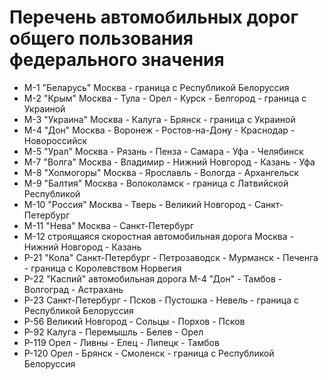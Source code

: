 # Перечень автомобильных дорог общего пользования федерального значения

- М-1 "Беларусь" Москва - граница с Республикой Белоруссия
- М-2 "Крым" Москва - Тула - Орел - Курск - Белгород - граница с Украиной
- М-3 "Украина" Москва - Калуга - Брянск - граница с Украиной
- М-4 "Дон" Москва - Воронеж - Ростов-на-Дону - Краснодар - Новороссийск
- М-5 "Урал" Москва - Рязань - Пенза - Самара - Уфа - Челябинск
- М-7 "Волга" Москва - Владимир - Нижний Новгород - Казань - Уфа
- М-8 "Холмогоры" Москва - Ярославль - Вологда - Архангельск
- М-9 "Балтия" Москва - Волоколамск - граница с Латвийской Республикой
- М-10 "Россия" Москва - Тверь - Великий Новгород - Санкт-Петербург
- М-11 "Нева" Москва - Санкт-Петербург
- М-12 строящаяся скоростная автомобильная дорога Москва - Нижний Новгород - Казань
- Р-21 "Кола" Санкт-Петербург - Петрозаводск - Мурманск - Печенга - граница с Королевством Норвегия
- Р-22 "Каспий" автомобильная дорога М-4 "Дон" - Тамбов - Волгоград - Астрахань
- Р-23 Санкт-Петербург - Псков - Пустошка - Невель - граница с Республикой Белоруссия
- Р-56 Великий Новгород - Сольцы - Порхов - Псков 
- Р-92 Калуга - Перемышль - Белев - Орел
- Р-119 Орел - Ливны - Елец - Липецк - Тамбов
- Р-120 Орел - Брянск - Смоленск - граница с Республикой Белоруссия
